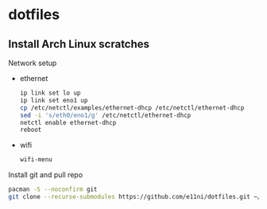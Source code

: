 # dotfiles
## Install Arch Linux scratches
Network setup
- ethernet
    ```sh
    ip link set lo up
    ip link set eno1 up
    cp /etc/netctl/examples/ethernet-dhcp /etc/netctl/ethernet-dhcp
    sed -i 's/eth0/eno1/g' /etc/netctl/ethernet-dhcp
    netctl enable ethernet-dhcp
    reboot
    ```
- wifi
    ```sh
    wifi-menu
    ```


Install git and pull repo
```sh
pacman -S --noconfirm git
git clone --recurse-submodules https://github.com/e11ni/dotfiles.git ~/.dotfiles
```
